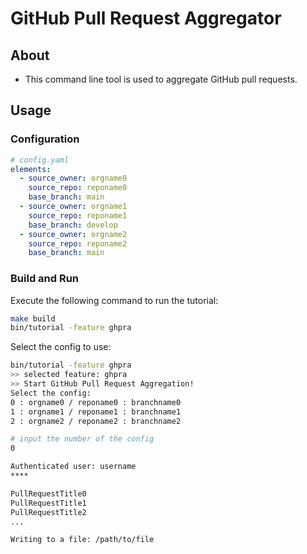 # GitHub Pull Request Aggregator

## About

- This command line tool is used to aggregate GitHub pull requests.

## Usage

### Configuration

```yaml
# config.yaml
elements:
  - source_owner: orgname0
    source_repo: reponame0
    base_branch: main
  - source_owner: orgname1
    source_repo: reponame1
    base_branch: develop
  - source_owner: orgname2
    source_repo: reponame2
    base_branch: main
```

### Build and Run

Execute the following command to run the tutorial:

```bash
make build
bin/tutorial -feature ghpra
```

Select the config to use:

```bash
bin/tutorial -feature ghpra
>> selected feature: ghpra
>> Start GitHub Pull Request Aggregation!
Select the config:
0 : orgname0 / reponame0 : branchname0
1 : orgname1 / reponame1 : branchname1
2 : orgname2 / reponame2 : branchname2

# input the number of the config
0

Authenticated user: username
****

PullRequestTitle0
PullRequestTitle1
PullRequestTitle2
...

Writing to a file: /path/to/file
```